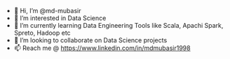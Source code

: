 - 👋 Hi, I’m @md-mubasir
- 👀 I’m interested in Data Science
- 🌱 I’m currently learning Data Engineering Tools like Scala, Apachi Spark, Spreto, Hadoop etc
- 💞️ I’m looking to collaborate on Data Science projects
- 📫 Reach me @ https://www.linkedin.com/in/mdmubasir1998

<!---
md-mubasir/md-mubasir is a ✨ special ✨ repository because its `README.md` (this file) appears on your GitHub profile.
You can click the Preview link to take a look at your changes.
--->
